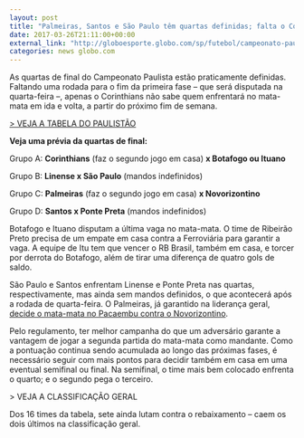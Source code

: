```yaml
---
layout: post
title: "Palmeiras, Santos e São Paulo têm quartas definidas; falta o Corinthians"
date: 2017-03-26T21:11:00+00:00
external_link: "http://globoesporte.globo.com/sp/futebol/campeonato-paulista/noticia/2017/03/palmeiras-santos-e-sao-paulo-tem-quartas-definidas-falta-o-corinthians.html"
categories: news globo.com
---
```

As quartas de final do Campeonato Paulista estão praticamente definidas. Faltando uma rodada para o fim da primeira fase – que será disputada na quarta-feira –, apenas o Corinthians não sabe quem enfrentará no mata-mata em ida e volta, a partir do próximo fim de semana.&nbsp;

[\> VEJA A TABELA DO PAULISTÃO](http://globoesporte.globo.com/sp/futebol/campeonato-paulista/)

**Veja uma prévia da quartas de final:**

Grupo A: **Corinthians** (faz o segundo jogo em casa) **x Botafogo ou Ituano**

Grupo B: **Linense x São Paulo** (mandos indefinidos)

Grupo C: **Palmeiras** (faz o segundo jogo em casa) **x Novorizontino**

Grupo D: **Santos x Ponte Preta** (mandos indefinidos)

Botafogo e Ituano disputam a última vaga no mata-mata. O time de Ribeirão Preto precisa de um empate em casa contra a Ferroviária para garantir a vaga. A equipe de Itu tem que vencer o RB Brasil, também em casa, e torcer por derrota do Botafogo, além de tirar uma diferença de quatro gols de saldo.

São Paulo e Santos enfrentam Linense e Ponte Preta nas quartas, respectivamente, mas ainda sem mandos definidos, o que acontecerá após a rodada de quarta-feira. O Palmeiras, já garantido na liderança geral, [decide o mata-mata no Pacaembu contra o Novorizontino](http://globoesporte.globo.com/futebol/times/palmeiras/noticia/2017/03/com-shows-e-grama-nova-palmeiras-levara-jogo-das-quartas-ao-pacaembu.html).

Pelo regulamento, ter melhor campanha do que um adversário garante a vantagem de jogar a segunda partida do mata-mata como mandante.&nbsp;Como a pontuação continua sendo acumulada ao longo das próximas fases, é necessário seguir com mais pontos para decidir também em casa em uma eventual semifinal ou final. Na semifinal, o time mais bem colocado enfrenta o quarto; e o segundo pega o terceiro.

\> VEJA A CLASSIFICAÇÃO GERAL

Dos 16 times da tabela, sete ainda lutam contra o rebaixamento – caem os dois últimos na classificação geral.

